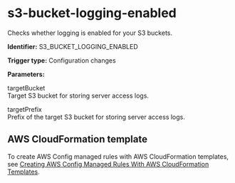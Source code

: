 # s3\-bucket\-logging\-enabled<a name="s3-bucket-logging-enabled"></a>

Checks whether logging is enabled for your S3 buckets\.

**Identifier:** S3\_BUCKET\_LOGGING\_ENABLED

**Trigger type:** Configuration changes

**Parameters:**

 targetBucket   
 Target S3 bucket for storing server access logs\. 

 targetPrefix   
 Prefix of the target S3 bucket for storing server access logs\. 

## AWS CloudFormation template<a name="w4aac13c29c17d243c13"></a>

To create AWS Config managed rules with AWS CloudFormation templates, see [Creating AWS Config Managed Rules With AWS CloudFormation Templates](aws-config-managed-rules-cloudformation-templates.md)\.